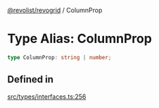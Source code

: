 [@revolist/revogrid](README.md) / ColumnProp

# Type Alias: ColumnProp

```ts
type ColumnProp: string | number;
```

## Defined in

[src/types/interfaces.ts:256](https://github.com/revolist/revogrid/blob/08de4537b2052abd86ff4eb5461780401e3c4fcb/src/types/interfaces.ts#L256)
